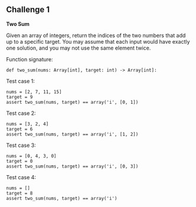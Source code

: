 ## Challenge 1

__Two Sum__

Given an array of integers, return the indices of the two numbers that add up to a specific target. You may assume that each input would have exactly one solution, and you may not use the same element twice.

Function signature:
```
def two_sum(nums: Array[int], target: int) -> Array[int]:
```

Test case 1:
```
nums = [2, 7, 11, 15]
target = 9
assert two_sum(nums, target) == array('i', [0, 1])
```

Test case 2:
```
nums = [3, 2, 4]
target = 6
assert two_sum(nums, target) == array('i', [1, 2])
```

Test case 3:
```
nums = [0, 4, 3, 0]
target = 0
assert two_sum(nums, target) == array('i', [0, 3])
```

Test case 4:
```
nums = []
target = 8
assert two_sum(nums, target) == array('i')
```
